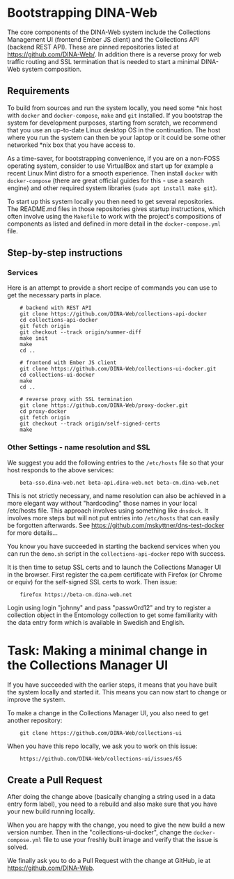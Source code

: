 # Bootstrapping DINA-Web

The core components of the DINA-Web system include the Collections Management UI (frontend Ember JS client) and the Collections API (backend REST API). These are pinned repositories listed at https://github.com/DINA-Web/. In addition there is a reverse proxy for web traffic routing and SSL termination that is needed to start a minimal DINA-Web system composition.

## Requirements

To build from sources and run the system locally, you need some *nix host with `docker` and `docker-compose`, `make` and `git` installed. If you bootstrap the system for development purposes, starting from scratch, we recommend that you use an up-to-date Linux desktop OS in the continuation. The host where you run the system can then be your laptop or it could be some other networked *nix box that you have access to. 

As a time-saver, for bootstrapping convenience, if you are on a non-FOSS operating system, consider to use VirtualBox and start up for example a recent Linux Mint distro for a smooth experience. Then install `docker` with `docker-compose` (there are great official guides for this - use a search engine) and other required system libraries (`sudo apt install make git`).

To start up this system locally you then need to get several repositories. The README.md files in those repositories gives startup instructions, which often involve using the `Makefile` to work with the project's compositions of components as listed and defined in more detail in the `docker-compose.yml` file.

## Step-by-step instructions

### Services

Here is an attempt to provide a short recipe of commands you can use to get the necessary parts in place.

		# backend with REST API
		git clone https://github.com/DINA-Web/collections-api-docker
		cd collections-api-docker
		git fetch origin
		git checkout --track origin/summer-diff
		make init
		make
		cd ..

		# frontend with Ember JS client
		git clone https://github.com/DINA-Web/collections-ui-docker.git
		cd collections-ui-docker
		make
		cd ..

		# reverse proxy with SSL termination
		git clone https://github.com/DINA-Web/proxy-docker.git
		cd proxy-docker
		git fetch origin
		git checkout --track origin/self-signed-certs
		make

### Other Settings - name resolution and SSL

We suggest you add the following entries to the `/etc/hosts` file so that your host responds to the above services:

		beta-sso.dina-web.net beta-api.dina-web.net beta-cm.dina-web.net

This is not strictly necessary, and name resolution can also be achieved in a more elegant way without "hardcoding" those names in your local /etc/hosts file.  This approach involves using something like `dnsdock`. It involves more steps but will not put entries into `/etc/hosts` that can easily be forgotten afterwards. See https://github.com/mskyttner/dns-test-docker for more details... 

You know you have succeeded in starting the backend services when you can run the `demo.sh` script in the `collections-api-docker` repo with success.

It is then time to setup SSL certs and to launch the Collections Manager UI in the browser. First register the ca.pem certificate with Firefox (or Chrome or equiv) for the self-signed SSL certs to work. Then issue:

		firefox https://beta-cm.dina-web.net

Login using login "johnny" and pass "passw0rd12" and try to register a collection object in the Entomology collection to get some familiarity with the data entry form which is available in Swedish and English.

# Task: Making a minimal change in the Collections Manager UI

If you have succeeded with the earlier steps, it means that you have built the system locally and started it. This means you can now start to change or improve the system.

To make a change in the Collections Manager UI, you also need to get another repository:

		git clone https://github.com/DINA-Web/collections-ui

When you have this repo locally, we ask you to work on this issue:

		https://github.com/DINA-Web/collections-ui/issues/65

## Create a Pull Request

After doing the change above (basically changing a string used in a data entry form label), you need to a rebuild and also make sure that you have your new build running locally. 

When you are happy with the change, you need to give the new build a new version number. Then in the "collections-ui-docker", change the `docker-compose.yml` file to use your freshly built image and verify that the issue is solved.
    
We finally ask you to do a Pull Request with the change at GitHub, ie at https://github.com/DINA-Web.

